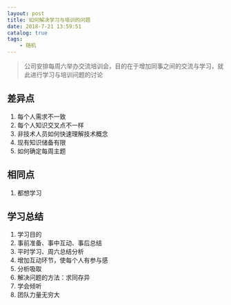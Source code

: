 ```yaml
---
layout: post
title: 如何解决学习与培训的问题
date: 2018-7-21 13:59:51
catalog: true
tags:
    - 随机
---
```


> 公司安排每周六举办交流培训会，目的在于增加同事之间的交流与学习，就此进行学习与培训问题的讨论

## 差异点

1. 每个人需求不一致
2. 每个人知识交叉点不一样
3. 非技术人员如何快速理解技术概念
4. 现有知识储备有限
5. 如何确定每周主题

## 相同点

1. 都想学习

## 学习总结

1. 学习目的
2. 事前准备、事中互动、事后总结
3. 平时学习、周六总结分析
4. 增加互动环节，使每个人有参与感
5. 分析吸取
6. 解决问题的方法：求同存异
7. 学会倾听
8. 团队力量无穷大